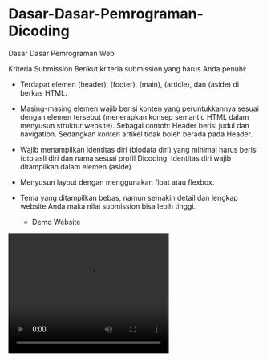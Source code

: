 # Dasar-Dasar-Pemrograman-Dicoding
Dasar Dasar Pemrograman Web


Kriteria Submission
Berikut kriteria submission yang harus Anda penuhi:

* Terdapat elemen (header), (footer), (main), (article), dan (aside) di berkas HTML.
  
* Masing-masing elemen wajib berisi konten yang peruntukkannya sesuai dengan elemen 
  tersebut (menerapkan konsep semantic HTML dalam menyusun struktur website).
  Sebagai contoh: Header berisi judul dan navigation. Sedangkan konten 
  artikel tidak boleh berada pada Header.
  
* Wajib menampilkan identitas diri (biodata diri) yang minimal harus berisi foto asli
  diri dan nama sesuai profil Dicoding. Identitas diri wajib ditampilkan dalam elemen (aside).
  
* Menyusun layout dengan menggunakan float atau flexbox.

* Tema yang ditampilkan bebas, namun semakin detail dan lengkap website Anda maka 
  nilai submission bisa lebih tinggi.
  
  
  * Demo Website 
 <video width="320" height="240" autoplay>
  <source src="demo.mp4" type="video/mp4">
</video>
  
  
